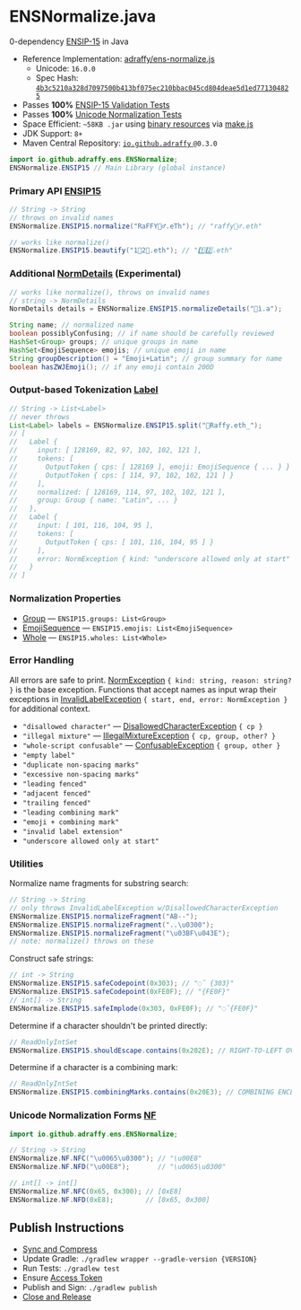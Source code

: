 # ENSNormalize.java
0-dependency [ENSIP-15](https://docs.ens.domains/ensip/15) in Java

* Reference Implementation: [adraffy/ens-normalize.js](https://github.com/adraffy/ens-normalize.js)
	* Unicode: `16.0.0`
	* Spec Hash: [`4b3c5210a328d7097500b413bf075ec210bbac045cd804deae5d1ed771304825`](https://github.com/adraffy/ens-normalize.js/blob/main/derive/output/spec.json)
* Passes **100%** [ENSIP-15 Validation Tests](https://github.com/adraffy/ens-normalize.js/blob/main/validate/tests.json)
* Passes **100%** [Unicode Normalization Tests](https://github.com/adraffy/ens-normalize.js/blob/main/derive/output/nf-tests.json)
* Space Efficient: `~58KB .jar` using [binary resources](./lib/src/main/resources/) via [make.js](./compress/make.js)
* JDK Support: `8+`
* Maven Central Repository: [`io.github.adraffy`
](https://central.sonatype.com/artifact/io.github.adraffy/ens-normalize/) `@0.3.0`
```java
import io.github.adraffy.ens.ENSNormalize;
ENSNormalize.ENSIP15 // Main Library (global instance)
```

### Primary API [ENSIP15](./lib/src/main/java/io/github/adraffy/ens/ENSIP15.java)

```java
// String -> String
// throws on invalid names
ENSNormalize.ENSIP15.normalize("RaFFY🚴‍♂️.eTh"); // "raffy🚴‍♂.eth"

// works like normalize()
ENSNormalize.ENSIP15.beautify("1⃣2⃣.eth"); // "1️⃣2️⃣.eth"
```

### Additional [NormDetails](./lib/src/main/java/io/github/adraffy/ens/NormDetails.java) (Experimental)
```java
// works like normalize(), throws on invalid names
// string -> NormDetails
NormDetails details = ENSNormalize.ENSIP15.normalizeDetails("💩ì.a");

String name; // normalized name
boolean possiblyConfusing; // if name should be carefully reviewed
HashSet<Group> groups; // unique groups in name
HashSet<EmojiSequence> emojis; // unique emoji in name
String groupDescription() = "Emoji+Latin"; // group summary for name
boolean hasZWJEmoji(); // if any emoji contain 200D
```

### Output-based Tokenization [Label](./lib/src/main/java/io/github/adraffy/ens/Label.java)

```java
// String -> List<Label>
// never throws
List<Label> labels = ENSNormalize.ENSIP15.split("💩Raffy.eth_");
// [
//   Label {
//     input: [ 128169, 82, 97, 102, 102, 121 ],  
//     tokens: [
//       OutputToken { cps: [ 128169 ], emoji: EmojiSequence { ... } }
//       OutputToken { cps: [ 114, 97, 102, 102, 121 ] }
//     ],
//     normalized: [ 128169, 114, 97, 102, 102, 121 ],
//     group: Group { name: "Latin", ... }
//   },
//   Label {
//     input: [ 101, 116, 104, 95 ],
//     tokens: [ 
//       OutputToken { cps: [ 101, 116, 104, 95 ] }
//     ],
//     error: NormException { kind: "underscore allowed only at start" }
//   }
// ]
```

### Normalization Properties

* [Group](./lib/src/main/java/io/github/adraffy/ens/Group.java) — `ENSIP15.groups: List<Group>`
* [EmojiSequence](./lib/src/main/java/io/github/adraffy/ens/EmojiSequence.java) — `ENSIP15.emojis: List<EmojiSequence>`
* [Whole](./lib/src/main/java/io/github/adraffy/ens/Whole.java) — `ENSIP15.wholes: List<Whole>`

### Error Handling

All errors are safe to print. [NormException](./lib/src/main/java/io/github/adraffy/ens/NormException.java) `{ kind: string, reason: string? }` is the base exception.  Functions that accept names as input wrap their exceptions in [InvalidLabelException](./lib/src/main/java/io/github/adraffy/ens/InvalidLabelException.java) `{ start, end, error: NormException }` for additional context.

* `"disallowed character"` — [DisallowedCharacterException](./lib/src/main/java/io/github/adraffy/ens/DisallowedCharacterException.java) `{ cp }`
* `"illegal mixture"` — [IllegalMixtureException](./lib/src/main/java/io/github/adraffy/ens/IllegalMixtureException.java) `{ cp, group, other? }`
* `"whole-script confusable"` — [ConfusableException](./lib/src/main/java/io/github/adraffy/ens/ConfusableException.java) `{ group, other }`
* `"empty label"`
* `"duplicate non-spacing marks"`
* `"excessive non-spacing marks"`
* `"leading fenced"`
* `"adjacent fenced"`
* `"trailing fenced"`
* `"leading combining mark"`
* `"emoji + combining mark"`
* `"invalid label extension"`
* `"underscore allowed only at start"`

### Utilities

Normalize name fragments for substring search:
```java
// String -> String
// only throws InvalidLabelException w/DisallowedCharacterException
ENSNormalize.ENSIP15.normalizeFragment("AB--");
ENSNormalize.ENSIP15.normalizeFragment("..\u0300");
ENSNormalize.ENSIP15.normalizeFragment("\u03BF\u043E");
// note: normalize() throws on these
```

Construct safe strings:
```java
// int -> String
ENSNormalize.ENSIP15.safeCodepoint(0x303); // "◌̃ {303}"
ENSNormalize.ENSIP15.safeCodepoint(0xFE0F); // "{FE0F}"
// int[] -> String
ENSNormalize.ENSIP15.safeImplode(0x303, 0xFE0F); // "◌̃{FE0F}"
```
Determine if a character shouldn't be printed directly:
```java
// ReadOnlyIntSet 
ENSNormalize.ENSIP15.shouldEscape.contains(0x202E); // RIGHT-TO-LEFT OVERRIDE => true
```
Determine if a character is a combining mark:
```java
// ReadOnlyIntSet
ENSNormalize.ENSIP15.combiningMarks.contains(0x20E3); // COMBINING ENCLOSING KEYCAP => true
```

### Unicode Normalization Forms [NF](./lib/src/main/java/io/github/adraffy/ens/NF.java)

```java
import io.github.adraffy.ens.ENSNormalize;

// String -> String
ENSNormalize.NF.NFC("\u0065\u0300"); // "\u00E8"
ENSNormalize.NF.NFD("\u00E8");       // "\u0065\u0300"

// int[] -> int[]
ENSNormalize.NF.NFC(0x65, 0x300); // [0xE8]
ENSNormalize.NF.NFD(0xE8);        // [0x65, 0x300]
```

## Publish Instructions

* [Sync and Compress](./compress/)
* Update Gradle: `./gradlew wrapper --gradle-version {VERSION}`
* Run Tests: `./gradlew test`
* Ensure [Access Token](https://s01.oss.sonatype.org/)
* Publish and Sign: `./gradlew publish`
* [Close and Release](https://s01.oss.sonatype.org/#stagingRepositories)
